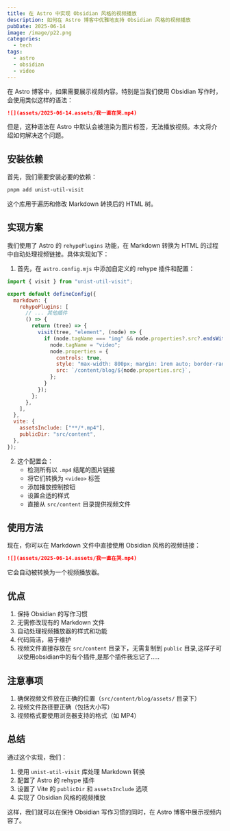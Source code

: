 ```yaml
---
title: 在 Astro 中实现 Obsidian 风格的视频播放
description: 如何在 Astro 博客中优雅地支持 Obsidian 风格的视频播放
pubDate: 2025-06-14
image: /image/p22.png
categories:
  - tech
tags:
  - astro
  - obsidian
  - video
---
```


在 Astro 博客中，如果需要展示视频内容。特别是当我们使用 Obsidian 写作时，会使用类似这样的语法：

```markdown
![](assets/2025-06-14.assets/我一直在哭.mp4)
```

但是，这种语法在 Astro 中默认会被渲染为图片标签，无法播放视频。本文将介绍如何解决这个问题。

## 安装依赖

首先，我们需要安装必要的依赖：

```bash
pnpm add unist-util-visit
```

这个库用于遍历和修改 Markdown 转换后的 HTML 树。

## 实现方案

我们使用了 Astro 的 `rehypePlugins` 功能，在 Markdown 转换为 HTML 的过程中自动处理视频链接。具体实现如下：

1. 首先，在 `astro.config.mjs` 中添加自定义的 rehype 插件和配置：

```javascript
import { visit } from "unist-util-visit";

export default defineConfig({
  markdown: {
    rehypePlugins: [
      // ... 其他插件
      () => {
        return (tree) => {
          visit(tree, "element", (node) => {
            if (node.tagName === "img" && node.properties?.src?.endsWith(".mp4")) {
              node.tagName = "video";
              node.properties = {
                controls: true,
                style: "max-width: 800px; margin: 1rem auto; border-radius: 8px; overflow: hidden;",
                src: `/content/blog/${node.properties.src}`,
              };
            }
          });
        };
      },
    ],
  },
  vite: {
    assetsInclude: ["**/*.mp4"],
    publicDir: "src/content",
  },
});
```

2. 这个配置会：
   - 检测所有以 `.mp4` 结尾的图片链接
   - 将它们转换为 `<video>` 标签
   - 添加播放控制按钮
   - 设置合适的样式
   - 直接从 `src/content` 目录提供视频文件

## 使用方法

现在，你可以在 Markdown 文件中直接使用 Obsidian 风格的视频链接：

```markdown
![](assets/2025-06-14.assets/我一直在哭.mp4)
```

它会自动被转换为一个视频播放器。

## 优点

1. 保持 Obsidian 的写作习惯
2. 无需修改现有的 Markdown 文件
3. 自动处理视频播放器的样式和功能
4. 代码简洁，易于维护
5. 视频文件直接存放在 `src/content` 目录下，无需复制到 `public` 目录,这样子可以使用obsidian中的有个插件,是那个插件我忘记了.....

## 注意事项

1. 确保视频文件放在正确的位置（`src/content/blog/assets/` 目录下）
2. 视频文件路径要正确（包括大小写）
3. 视频格式要使用浏览器支持的格式（如 MP4）

## 总结

通过这个实现，我们：

1. 使用 `unist-util-visit` 库处理 Markdown 转换
2. 配置了 Astro 的 rehype 插件
3. 设置了 Vite 的 `publicDir` 和 `assetsInclude` 选项
4. 实现了 Obsidian 风格的视频播放

这样，我们就可以在保持 Obsidian 写作习惯的同时，在 Astro 博客中展示视频内容了。